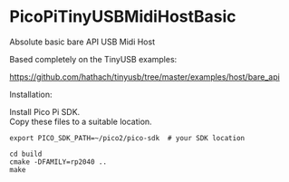 # PicoPiTinyUSBMidiHostBasic

Absolute basic bare API USB Midi Host

Based completely on the TinyUSB examples:

https://github.com/hathach/tinyusb/tree/master/examples/host/bare_api

Installation:

Install Pico Pi SDK.  
Copy these files to a suitable location.  

```
export PICO_SDK_PATH=~/pico2/pico-sdk  # your SDK location

cd build
cmake -DFAMILY=rp2040 ..
make

```
